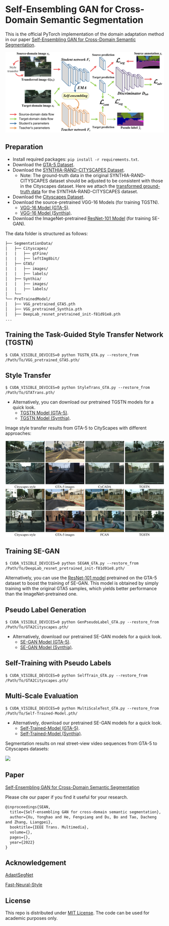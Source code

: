 # Self-Ensembling GAN for Cross-Domain Semantic Segmentation

This is the official PyTorch implementation of the domain adaptation method in our paper [Self-Ensembling GAN for Cross-Domain Semantic Segmentation](https://arxiv.org/abs/2112.07999).

![](figure/Framework.jpg)

## Preparation
- Install required packages: `pip install -r requirements.txt`.
- Download the [GTA-5 Dataset](https://download.visinf.tu-darmstadt.de/data/from_games/).
- Download the [SYNTHIA-RAND-CITYSCAPES Dataset](http://synthia-dataset.net/download/808/).
  - Note: The ground-truth data in the original SYNTHIA-RAND-CITYSCAPES dataset should be adjusted to be consistent with those in the Cityscapes dataset. Here we attach the [transformed ground-truth data](https://drive.google.com/open?id=1GvdXSG4nq8Px0xYs3ate0reNNKtci2dS) for the SYNTHIA-RAND-CITYSCAPES dataset.
- Download the [Cityscapes Dataset](https://www.cityscapes-dataset.com/).
- Download the source-pretrained VGG-16 Models (for training TGSTN).
  - [VGG-16 Model (GTA-5)](https://drive.google.com/file/d/1BxzjrTZkhWFUMbH713ATDH4eb97Nxpaz/view?usp=sharing).
  - [VGG-16 Model (Synthia)](https://drive.google.com/file/d/1YCE1fEmjo67WcGhsQKVdeeArhq2LLww0/view?usp=sharing).
- Download the ImageNet-pretrained [ResNet-101 Model](https://drive.google.com/file/d/1hGjoN6w2vsTPrufJs3elJHKwYykD-6hQ/view?usp=sharing) (for training SE-GAN).

The data folder is structured as follows:
```
├── SegmentationData/
│   ├── Cityscapes/     
|   |   ├── gtFine/
|   |   ├── leftImg8bit/
│   ├── GTA5/
|   |   ├── images/
|   |   ├── labels/
│   ├── Synthia/ 
|   |   ├── images/
|   |   ├── labels/
│   └──       
└── PreTrainedModel/
│   ├── VGG_pretrained_GTA5.pth
│   ├── VGG_pretrained_Synthia.pth
│   ├── DeepLab_resnet_pretrained_init-f81d91e8.pth
...
```

## Training the Task-Guided Style Transfer Network (TGSTN) 
```
$ CUDA_VISIBLE_DEVICES=0 python TGSTN_GTA.py --restore_from /Path/To/VGG_pretrained_GTA5.pth/
```

## Style Transfer 
```
$ CUDA_VISIBLE_DEVICES=0 python StyleTrans_GTA.py --restore_from /Path/To/GTATrans.pth/
```

- Alternatively, you can download our pretrained TGSTN models for a quick look.
  - [TGSTN Model (GTA-5)](https://drive.google.com/file/d/1-m2WzC_89KyAmGQOol0kczzAeqRhOsj5/view?usp=sharing).
  - [TGSTN Model (Synthia)](https://drive.google.com/file/d/1bXgJtXe8tuIuFvSD9UjUgDYSVRvlYyNe/view?usp=sharing).

Image style transfer results from GTA-5 to CityScapes with different approaches:

![](figure/TGSTN.jpg)

## Training SE-GAN
```
$ CUDA_VISIBLE_DEVICES=0 python SEGAN_GTA.py --restore_from /Path/To/DeepLab_resnet_pretrained_init-f81d91e8.pth/
```
Alternatively, you can use the [ResNet-101 model](https://drive.google.com/file/d/1B7NMuZyxwsGSeaV9C9S0xceZKiE4DxRB/view?usp=sharing) pretrained on the GTA-5 dataset to boost the training of SE-GAN. This model is obtained by simply training with the original GTA5 samples, which yields better performance than the ImageNet-pretrained one.

## Pseudo Label Generation
```
$ CUDA_VISIBLE_DEVICES=0 python GenPseudoLabel_GTA.py --restore_from /Path/To/GTA2Cityscapes.pth/
```
- Alternatively, download our pretrained SE-GAN models for a quick look.
  - [SE-GAN Model (GTA-5)](https://drive.google.com/file/d/1bwJ4LHgPb8cdNMS2xibhVoxUNXPIRAOc/view?usp=sharing).
  - [SE-GAN Model (Synthia)](https://drive.google.com/file/d/1FV6-Y0uCDAb2JtTmCgI-4R_yFLZXHmTX/view?usp=sharing).

## Self-Training with Pseudo Labels
```
$ CUDA_VISIBLE_DEVICES=0 python SelfTrain_GTA.py --restore_from /Path/To/GTA2Cityscapes.pth/
```

## Multi-Scale Evaluation
```
$ CUDA_VISIBLE_DEVICES=0 python MultiScaleTest_GTA.py --restore_from /Path/To/Self-Trained-Model.pth/
```
- Alternatively, download our pretrained SE-GAN models for a quick look.
  - [Self-Trained-Model (GTA-5)](https://drive.google.com/file/d/1DsLrSeH6vKGITpZw_KE6xuFe9LIi_nQD/view?usp=sharing).
  - [Self-Trained-Model (Synthia)](https://drive.google.com/file/d/1WkE1vWEEnV-r3eeo6v3IoGYG37fn46rV/view?usp=sharing).

Segmentation results on real street-view video sequences from GTA-5 to Cityscapes datasets:

![](figure/SE-GAN_demo.gif)

## Paper
[Self-Ensembling GAN for Cross-Domain Semantic Segmentation](https://arxiv.org/abs/2112.07999)

Please cite our paper if you find it useful for your research.

```
@inproceedings{SEAN,
  title={Self-ensembling GAN for cross-domain semantic segmentation},
  author={Xu, Yonghao and He, Fengxiang and Du, Bo and Tao, Dacheng and Zhang, Liangpei},
  booktitle={IEEE Trans. Multimedia},
  volume={},
  pages={},
  year={2022}
}
```

## Acknowledgement

[AdaptSegNet](https://github.com/wasidennis/AdaptSegNet)

[Fast-Neural-Style](https://github.com/abhiskk/fast-neural-style)

## License
This repo is distributed under [MIT License](https://github.com/YonghaoXu/SE-GAN/blob/main/LICENSE). The code can be used for academic purposes only.